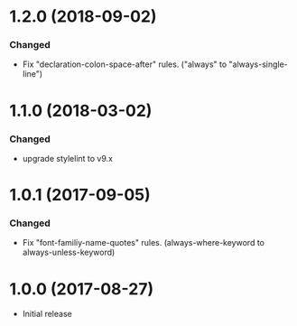 # 1.2.0 (2018-09-02)

### Changed

-   Fix "declaration-colon-space-after" rules. ("always" to "always-single-line")

# 1.1.0 (2018-03-02)

### Changed

-   upgrade stylelint to v9.x

# 1.0.1 (2017-09-05)

### Changed

-   Fix "font-familiy-name-quotes" rules. (always-where-keyword to always-unless-keyword)

# 1.0.0 (2017-08-27)

-   Initial release
